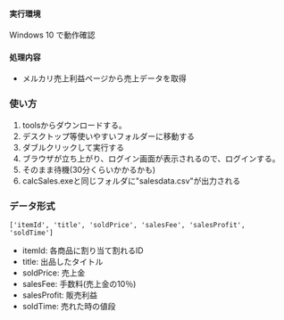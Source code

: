 #### 実行環境
  Windows 10 で動作確認

#### 処理内容
 - メルカリ売上利益ページから売上データを取得

### 使い方
 1. toolsからダウンロードする。
 2. デスクトップ等使いやすいフォルダーに移動する
 3. ダブルクリックして実行する
 4. ブラウザが立ち上がり、ログイン画面が表示されるので、ログインする。
 5. そのまま待機(30分くらいかかるかも)
 6. calcSales.exeと同じフォルダに"salesdata.csv"が出力される

### データ形式
```
['itemId', 'title', 'soldPrice', 'salesFee', 'salesProfit', 'soldTime']
```
 - itemId: 各商品に割り当て割れるID
 - title: 出品したタイトル
 - soldPrice: 売上金
 - salesFee: 手数料(売上金の10％)
 - salesProfit: 販売利益
 - soldTime: 売れた時の値段
